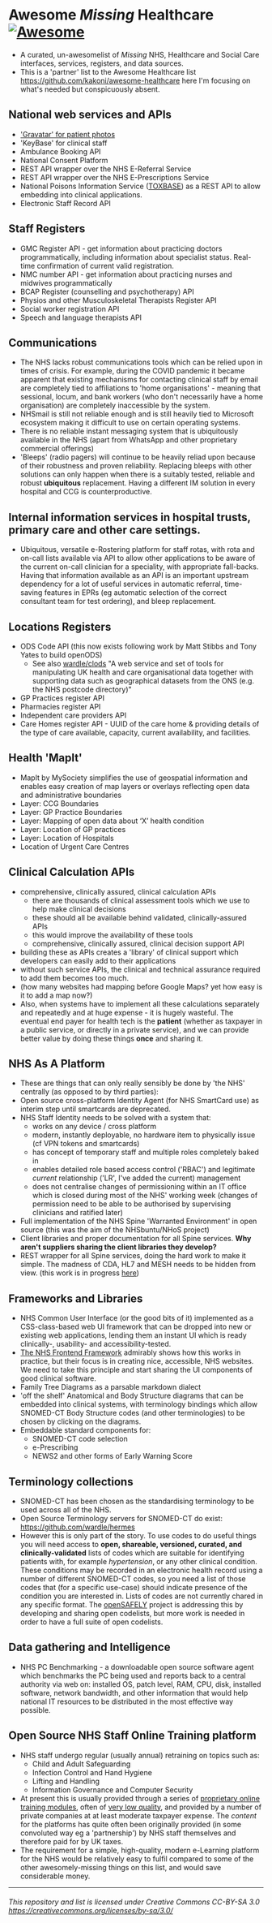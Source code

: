 # Awesome *Missing* Healthcare [![Awesome](https://cdn.rawgit.com/sindresorhus/awesome/d7305f38d29fed78fa85652e3a63e154dd8e8829/media/badge.svg)](https://github.com/sindresorhus/awesome)

* A curated, un-awesomelist of *Missing* NHS, Healthcare and Social Care interfaces, services, registers, and data sources.
* This is a 'partner' list to the Awesome Healthcare list https://github.com/kakoni/awesome-healthcare here I'm focusing on what's needed but conspicuously absent.

## National web services and APIs
* ['Gravatar' for patient photos](https://github.com/pacharanero/awesome-missing-nhs-things/issues/1)
* 'KeyBase' for clinical staff
* Ambulance Booking API
* National Consent Platform
* REST API wrapper over the NHS E-Referral Service
* REST API wrapper over the NHS E-Prescriptions Service
* National Poisons Information Service ([TOXBASE](https://www.toxbase.org/)) as a REST API to allow embedding into clinical applications.
* Electronic Staff Record API

## Staff Registers
* GMC Register API - get information about practicing doctors programmatically, including information about specialist status. Real-time confirmation of current valid registration.
* NMC number API - get information about practicing nurses and midwives programmatically
* BCAP Register (counselling and psychotherapy) API
* Physios and other Musculoskeletal Therapists Register API
* Social worker registration API
* Speech and language therapists API

## Communications
* The NHS lacks robust communications tools which can be relied upon in times of crisis. For example, during the COVID pandemic it became apparent that existing mechanisms for contacting clinical staff by email are completely tied to affiliations to 'home organisations' - meaning that sessional, locum, and bank workers (who don't necessarily have a home organisation) are completely inaccessible by the system.
* NHSmail is still not reliable enough and is still heavily tied to Microsoft ecosystem making it difficult to use on certain operating systems.
* There is no reliable instant messaging system that is ubiquitously available in the NHS (apart from WhatsApp and other proprietary commercial offerings)
* 'Bleeps' (radio pagers) will continue to be heavily reliad upon because of their robustness and proven reliability. Replacing bleeps with other solutions can only happen when there is a suitably tested, reliable and robust **ubiquitous** replacement. Having a different IM solution in every hospital and CCG is counterproductive.

## Internal information services in hospital trusts, primary care and other care settings.
* Ubiquitous, versatile e-Rostering platform for staff rotas, with rota and on-call lists available via API to allow other applications to be aware of the current on-call clinician for a speciality, with appropriate fall-backs. Having that information available as an API is an important upstream dependency for a lot of useful services in automatic referral, time-saving features in EPRs (eg automatic selection of the correct consultant team for test ordering), and bleep replacement.

## Locations Registers
* ODS Code API (this now exists following work by Matt Stibbs and Tony Yates to build openODS)
  * See also [wardle/clods](https://github.com/wardle/clods) "A web service and set of tools for manipulating UK health and care organisational data together with supporting data such as geographical datasets from the ONS (e.g. the NHS postcode directory)"
* GP Practices register API
* Pharmacies register API
* Independent care providers API
* Care Homes register API - UUID of the care home & providing details of the type of care available, capacity, current availability, and facilities.

## Health 'MapIt'
* MapIt by MySociety simplifies the use of geospatial information and enables easy creation of map layers or overlays reflecting open data and administrative boundaries
* Layer: CCG Boundaries
* Layer: GP Practice Boundaries
* Layer: Mapping of open data about ‘X’ health condition
* Layer: Location of GP practices
* Layer: Location of Hospitals
* Location of Urgent Care Centres

## Clinical Calculation APIs
* comprehensive, clinically assured, clinical calculation APIs
  * there are thousands of clinical assessment tools which we use to help make clinical decisions
  * these should all be available behind validated, clinically-assured APIs
  * this would improve the availability of these tools
  * comprehensive, clinically assured, clinical decision support API
* building these as APIs creates a 'library' of clinical support which developers can easily add to their applications
* without such service APIs, the clinical and technical assurance required to add them becomes too much.
* (how many websites had mapping before Google Maps? yet how easy is it to add a map now?)
* Also, when systems have to implement all these calculations separately and repeatedly and at huge expense - it is hugely wasteful. The eventual end payer for health tech is the **patient** (whether as taxpayer in a public service, or directly in a private service), and we can provide better value by doing these things **once** and sharing it.

## NHS As A Platform 
* These are things that can only really sensibly be done by 'the NHS' centrally (as opposed to by third parties):
* Open source cross-platform Identity Agent (for NHS SmartCard use) as interim step until smartcards are deprecated.
* NHS Staff Identity needs to be solved with a system that:
  * works on any device / cross platform
  * modern, instantly deployable, no hardware item to physically issue (cf VPN tokens and smartcards)
  * has concept of temporary staff and multiple roles completely baked in
  * enables detailed role based access control ('RBAC') and legitimate *current* relationship ('LR', I've added the current) management
  * does not centralise changes of permissioning within an IT office which is closed during most of the NHS' working week (changes of permission need to be able to be authorised by supervising clinicians and ratified later)
* Full implementation of the NHS Spine 'Warranted Environment' in open source (this was the aim of the NHSbuntu/NHoS project)
* Client libraries and proper documentation for all Spine services. **Why aren't suppliers sharing the client libraries they develop?**
* REST wrapper for all Spine services, doing the hard work to make it simple. The madness of CDA, HL7 and MESH needs to be hidden from view. (this work is in progress [here](https://digital.nhs.uk/developer))

## Frameworks and Libraries
* NHS Common User Interface (or the good bits of it) implemented as a CSS-class-based web UI framework that can be dropped into new or existing web applications, lending them an instant UI which is ready clinically-, usability- and accessibility-tested.
* [The NHS Frontend Framework](https://github.com/nhsuk/nhsuk-frontend) admirably shows how this works in practice, but their focus is in creating nice, accessible, NHS websites. We need to take this principle and start sharing the UI components of good clinical software.
* Family Tree Diagrams as a parsable markdown dialect
* 'off the shelf' Anatomical and Body Structure diagrams that can be embedded into clinical systems, with terminology bindings which allow SNOMED-CT Body Structure codes (and other terminologies) to be chosen by clicking on the diagrams.
* Embeddable standard components for:
  * SNOMED-CT code selection
  * e-Prescribing
  * NEWS2 and other forms of Early Warning Score 

## Terminology collections
* SNOMED-CT has been chosen as the standardising terminology to be used across all of the NHS.
* Open Source Terminology servers for SNOMED-CT do exist: https://github.com/wardle/hermes
* However this is only part of the story. To use codes to do useful things you will need access to **open, shareable, versioned, curated, and clinically-validated** lists of codes which are suitable for identifying patients with, for example *hypertension*, or any other clinical condition. These conditions may be recorded in an electronic health record using a number of different SNOMED-CT codes, so you need a list of those codes that (for a specific use-case) should indicate presence of the condition you are interested in. Lists of codes are not currently chared in any specific format. The [openSAFELY](https://codelists.opensafely.org/) project is addressing this by developing and sharing open codelists, but more work is needed in order to have a full suite of open codelists.

## Data gathering and Intelligence
* NHS PC Benchmarking - a downloadable open source software agent which benchmarks the PC being used and reports back to a central authority via web on: installed OS, patch level, RAM, CPU, disk, installed software, network bandwidth, and other information that would help national IT resources to be distributed in the most effective way possible.

## Open Source NHS Staff Online Training platform
* NHS staff undergo regular (usually annual) retraining on topics such as:
  * Child and Adult Safeguarding
  * Infection Control and Hand Hygiene
  * Lifting and Handling
  * Information Governance and Computer Security
* At present this is usually provided through a series of [proprietary online training modules](https://www.bluestreamacademy.com/), often of [very low quality](https://twitter.com/marcus_baw/status/1113058212150829059), and provided by a number of private companies at at least moderate taxpayer expense. The *content* for the platforms has quite often been originally provided (in some convoluted way eg a 'partnership') by NHS staff themselves and therefore paid for by UK taxes.
* The requirement for a simple, high-quality, modern e-Learning platform for the NHS would be relatively easy to fulfil compared to some of the other awesomely-missing things on this list, and would save considerable money.

-----

###### This repository and list is licensed under Creative Commons CC-BY-SA 3.0 https://creativecommons.org/licenses/by-sa/3.0/
